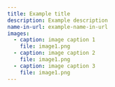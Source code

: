 ```yaml
---
title: Example title
description: Example description
name-in-url: example-name-in-url
images:
  - caption: image caption 1
    file: image1.png
  - caption: image caption 2
    file: image1.png
  - caption: image caption 3
    file: image1.png
---
```


